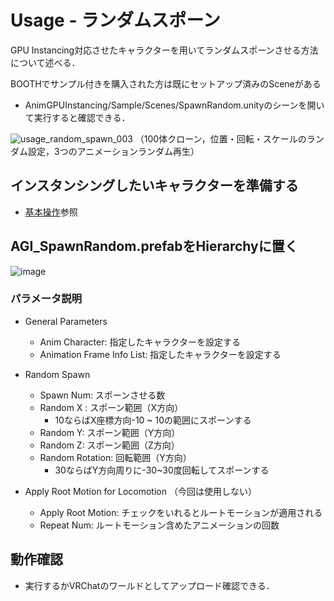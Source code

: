 # Usage - ランダムスポーン

GPU Instancing対応させたキャラクターを用いてランダムスポーンさせる方法について述べる．

BOOTHでサンプル付きを購入された方は既にセットアップ済みのSceneがある
- AnimGPUInstancing/Sample/Scenes/SpawnRandom.unityのシーンを開いて実行すると確認できる．

![usage_random_spawn_003](https://user-images.githubusercontent.com/44863813/134010915-a59af70c-7827-4249-8c4d-0c5e06b1fcc5.gif)
（100体クローン，位置・回転・スケールのランダム設定，3つのアニメーションランダム再生）

## インスタンシングしたいキャラクターを準備する
- [基本操作](Documents/usage_basic.md)参照

## AGI_SpawnRandom.prefabをHierarchyに置く
![image](https://user-images.githubusercontent.com/44863813/134011195-a4e825b2-f04c-440b-855f-57a8064408fa.png)

### パラメータ説明

- General Parameters 
  - Anim Character: 指定したキャラクターを設定する
  - Animation Frame Info List: 指定したキャラクターを設定する

-  Random Spawn
   -  Spawn Num: スポーンさせる数
   -  Random X : スポーン範囲（X方向）
      -  10ならばX座標方向-10 ~ 10の範囲にスポーンする　 
   -  Random Y: スポーン範囲（Y方向）
   -  Random Z: スポーン範囲（Z方向）
   -  Random Rotation: 回転範囲（Y方向）
      -  30ならばY方向周りに-30~30度回転してスポーンする

- Apply Root Motion for Locomotion （今回は使用しない）
  - Apply Root Motion: チェックをいれるとルートモーションが適用される
  - Repeat Num: ルートモーション含めたアニメーションの回数


## 動作確認
- 実行するかVRChatのワールドとしてアップロード確認できる．
